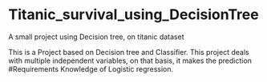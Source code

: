 # Titanic_survival_using_DecisionTree
A small project using Decision tree, on titanic dataset

This is a Project based on Decision tree and Classifier.
This project deals with multiple independent variables, on that basis, it makes the prediction
#Requirements
Knowledge of Logistic regression.

